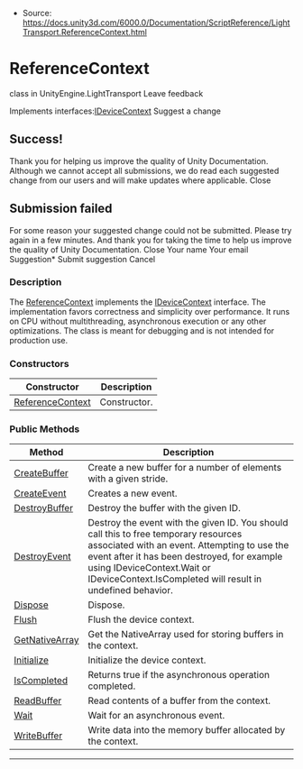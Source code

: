 * Source: https://docs.unity3d.com/6000.0/Documentation/ScriptReference/LightTransport.ReferenceContext.html

# ReferenceContext
class in UnityEngine.LightTransport
Leave feedback
  

Implements interfaces:[IDeviceContext](https://docs.unity3d.com/6000.0/Documentation/ScriptReference/LightTransport.IDeviceContext.html)
Suggest a change
## Success!
Thank you for helping us improve the quality of Unity Documentation. Although we cannot accept all submissions, we do read each suggested change from our users and will make updates where applicable.
Close
## Submission failed
For some reason your suggested change could not be submitted. Please <a>try again</a> in a few minutes. And thank you for taking the time to help us improve the quality of Unity Documentation.
Close
Your name Your email Suggestion* Submit suggestion
Cancel
### Description
The [ReferenceContext](https://docs.unity3d.com/6000.0/Documentation/ScriptReference/LightTransport.ReferenceContext.html) implements the [IDeviceContext](https://docs.unity3d.com/6000.0/Documentation/ScriptReference/LightTransport.IDeviceContext.html) interface.
The implementation favors correctness and simplicity over performance. It runs on CPU without multithreading, asynchronous execution or any other optimizations. The class is meant for debugging and is not intended for production use.
### Constructors
Constructor | Description  
---|---  
[ReferenceContext](https://docs.unity3d.com/6000.0/Documentation/ScriptReference/LightTransport.ReferenceContext-ctor.html) | Constructor.  
### Public Methods
Method | Description  
---|---  
[CreateBuffer](https://docs.unity3d.com/6000.0/Documentation/ScriptReference/LightTransport.ReferenceContext.CreateBuffer.html) | Create a new buffer for a number of elements with a given stride.  
[CreateEvent](https://docs.unity3d.com/6000.0/Documentation/ScriptReference/LightTransport.ReferenceContext.CreateEvent.html) | Creates a new event.  
[DestroyBuffer](https://docs.unity3d.com/6000.0/Documentation/ScriptReference/LightTransport.ReferenceContext.DestroyBuffer.html) | Destroy the buffer with the given ID.  
[DestroyEvent](https://docs.unity3d.com/6000.0/Documentation/ScriptReference/LightTransport.ReferenceContext.DestroyEvent.html) | Destroy the event with the given ID. You should call this to free temporary resources associated with an event. Attempting to use the event after it has been destroyed, for example using IDeviceContext.Wait or IDeviceContext.IsCompleted will result in undefined behavior.  
[Dispose](https://docs.unity3d.com/6000.0/Documentation/ScriptReference/LightTransport.ReferenceContext.Dispose.html) | Dispose.  
[Flush](https://docs.unity3d.com/6000.0/Documentation/ScriptReference/LightTransport.ReferenceContext.Flush.html) | Flush the device context.  
[GetNativeArray](https://docs.unity3d.com/6000.0/Documentation/ScriptReference/LightTransport.ReferenceContext.GetNativeArray.html) | Get the NativeArray used for storing buffers in the context.  
[Initialize](https://docs.unity3d.com/6000.0/Documentation/ScriptReference/LightTransport.ReferenceContext.Initialize.html) | Initialize the device context.  
[IsCompleted](https://docs.unity3d.com/6000.0/Documentation/ScriptReference/LightTransport.ReferenceContext.IsCompleted.html) | Returns true if the asynchronous operation completed.  
[ReadBuffer](https://docs.unity3d.com/6000.0/Documentation/ScriptReference/LightTransport.ReferenceContext.ReadBuffer.html) | Read contents of a buffer from the context.  
[Wait](https://docs.unity3d.com/6000.0/Documentation/ScriptReference/LightTransport.ReferenceContext.Wait.html) | Wait for an asynchronous event.  
[WriteBuffer](https://docs.unity3d.com/6000.0/Documentation/ScriptReference/LightTransport.ReferenceContext.WriteBuffer.html) | Write data into the memory buffer allocated by the context.  
* * *
